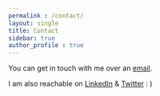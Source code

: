 ```yaml
---
permalink : /contact/
layout: single
title: Contact
sidebar: true
author_profile : true
---
```

You can get in touch with me over an [email](mailto:praful.mohanan@gmail.com).

I am also reachable on [LinkedIn](https://www.linkedin.com/in/praful-mohanan-26615873/) & [Twitter](https://twitter.com/PrafulMohanan) : )


